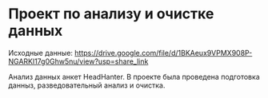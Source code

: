 # Проект по анализу и очистке данных

Исходные данные:
https://drive.google.com/file/d/1BKAeux9VPMX908P-NGARKl17g0Ghw5nu/view?usp=share_link

Анализ данных анкет HeadHanter.
В проекте была проведена подготовка данныз, разведовательный анализ и очистка.